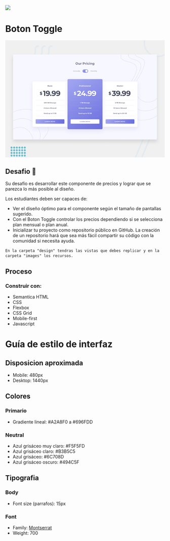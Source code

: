 ![](https://i.ibb.co/j8rds7B/Logo-5.png)

# Boton Toggle

![Vista Previa](./design/desktop-preview.jpg)

## Desafio 💪

Su desafío es desarrollar este componente de precios y lograr que se parezca lo más posible al diseño.

Los estudiantes deben ser capaces de:

- Ver el diseño óptimo para el componente según el tamaño de pantallas sugerido.
- Con el Boton Toggle controlar los precios dependiendo si se selecciona plan mensual o plan anual.
- Inicializar tu proyecto como repositorio público en GitHub. La creación de un repositorio hará que sea más fácil compartir su código con la comunidad si necesita ayuda.

```
En la carpeta "design" tendras las vistas que debes replicar y en la carpeta "images" los recursos.
```

## Proceso

### Construir con:

- Semantica HTML
- CSS
- Flexbox
- CSS Grid
- Mobile-first
- Javascript

# Guía de estilo de interfaz

## Disposicion aproximada

- Mobile: 480px
- Desktop: 1440px

## Colores

### Primario

- Gradiente lineal: #A2A8F0 a #696FDD

### Neutral

- Azul grisáceo muy claro: #F5F5FD
- Azul grisáceo claro: #B3B5C5
- Azul grisáceo: #6C708D
- Azul grisáceo oscuro: #494C5F

## Tipografia

### Body

- Font size (parrafos): 15px

### Font

- Family: [Montserrat](https://fonts.google.com/specimen/Montserrat)
- Weight: 700
